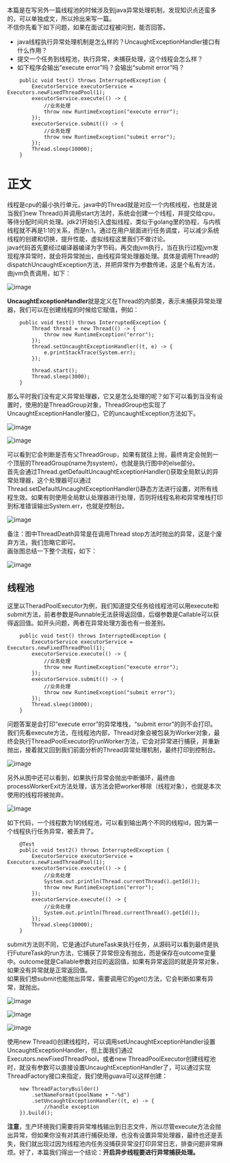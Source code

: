 本篇是在写另外一篇线程池的时候涉及到java异常处理机制，发现知识点还蛮多的，可以单独成文，所以拎出来写一篇。   
不信你先看下如下问题，如果在面试过程被问到，能否回答。   
- java线程执行异常处理机制是怎么样的？UncaughtExceptionHandler接口有什么作用？  
- 提交一个任务到线程池，执行异常，未捕获处理，这个线程会怎么样？ 
- 如下程序会输出“execute error”吗？会输出“submit error”吗？    
```
	public void test() throws InterruptedException {
		ExecutorService executorService = Executors.newFixedThreadPool(1);
		executorService.execute(() -> {
			//业务处理
			throw new RuntimeException("execute error");
		});
		executorService.submit(() -> {
			//业务处理
			throw new RuntimeException("submit error");
		});
		Thread.sleep(10000);		
	}
```

# 正文
线程是cpu的最小执行单元，java中的Thread就是对应一个内核线程，也就是说当我们new Thread()并调用start方法时，系统会创建一个线程，并提交给cpu，等待分配时间片处理。jdk21开始引入虚拟线程，类似于golang里的协程，与内核线程就不再是1:1的关系，而是n:1。通过在用户层面进行任务调度，可以减少系统线程的创建和切换，提升性能，虚拟线程这里我们不做讨论。   
java代码首先要经过编译器编译为字节码，再交由jvm执行，当在执行过程jvm发现程序异常时，就会将异常抛出，由线程异常处理器处理。具体是调用Thread的dispatchUncaughtException方法，并把异常作为参数传递，这是个私有方法，由jvm负责调用，如下：   

![image](https://github.com/jmilktea/jtea/blob/master/%E5%9F%BA%E7%A1%80/images/thread-1.png)     

**UncaughtExceptionHandler**就是定义在Thread的内部类，表示未捕获异常处理器，我们可以在创建线程的时候给它赋值，例如：   
```
	public void test() throws InterruptedException {
		Thread thread = new Thread(() -> {
			throw new RuntimeException("error");
		});
		thread.setUncaughtExceptionHandler((t, e) -> {
			e.printStackTrace(System.err);
		});

		thread.start();
		Thread.sleep(3000);
	}
```
那么平时我们没有定义异常处理器，它又是怎么处理的呢？如下可以看到当没有设置时，使用的是ThreadGroup对象，ThreadGroup也实现了UncaughtExceptionHandler接口，它的uncaughtException方法如下。   

![image](https://github.com/jmilktea/jtea/blob/master/%E5%9F%BA%E7%A1%80/images/thread-2.png)   

![image](https://github.com/jmilktea/jtea/blob/master/%E5%9F%BA%E7%A1%80/images/thread-3.png)  

可以看到它会判断是否有父ThreadGroup，如果有就往上抛，最终肯定会抛到一个顶层的ThreadGroup(name为system)，也就是执行图中的else部分。   
首先会通过Thread.getDefaultUncaughtExceptionHandler()获取全局默认的异常处理器，这个处理器可以通过Thread.setDefaultUncaughtExceptionHandler()静态方法进行设置，对所有线程生效。如果有则使用全局默认处理器进行处理，否则将线程名称和异常堆栈打印到标准错误输出System.err，也就是控制台。   

![image](https://github.com/jmilktea/jtea/blob/master/%E5%9F%BA%E7%A1%80/images/thread-4.png)    

备注：图中ThreadDeath异常是在调用Thread stop方法时抛出的异常，这是个废弃方法，我们忽略它即可。   
画张图总结一下整个流程，如下：   

![image](https://github.com/jmilktea/jtea/blob/master/%E5%9F%BA%E7%A1%80/images/thread-5.1.png)     

## 线程池    
这里以TheradPoolExecutor为例，我们知道提交任务给线程池可以用execute和submit方法，前者参数是Runnable无法获得返回值，后缀参数是Callable可以获得返回值。如开头问题，两者在异常处理方面也有一些差别。    
```
	public void test() throws InterruptedException {
		ExecutorService executorService = Executors.newFixedThreadPool(1);
		executorService.execute(() -> {
			//业务处理
			throw new RuntimeException("execute error");
		});
		executorService.submit(() -> {
			//业务处理
			throw new RuntimeException("submit error");
		});
		Thread.sleep(10000);		
	}
```
问题答案是会打印“execute error”的异常堆栈，“submit error”的则不会打印。   
我们先看execute方法，在线程池内部，Thread对象会被包装为Worker对象，最终会执行ThreadPoolExecutor的runWorker方法，它会对异常进行捕获，并重新抛出，接着就又回到我们前面分析的Thread异常处理机制，最终打印到控制台。     

![image](https://github.com/jmilktea/jtea/blob/master/%E5%9F%BA%E7%A1%80/images/thread-6.png)     

另外从图中还可以看到，如果执行异常会抛出中断循环，最终由processWorkerExit方法处理，该方法会把worker移除（线程对象），也就是本次使用的线程将被抛弃。

![image](https://github.com/jmilktea/jtea/blob/master/%E5%9F%BA%E7%A1%80/images/thread-7.png)    

如下代码，一个线程数为1的线程池，可以看到输出两个不同的线程id，因为第一个线程执行任务异常，被丢弃了。    
```    
	@Test    
	public void test2() throws InterruptedException {     
		ExecutorService executorService = Executors.newFixedThreadPool(1);    
		executorService.execute(() -> {    
			//业务处理    
			System.out.println(Thread.currentThread().getId());   
			throw new RuntimeException("error");   
		});
		executorService.execute(() -> {
			//业务处理
			System.out.println(Thread.currentThread().getId());
		});
		Thread.sleep(10000);		
	}
```

submit方法则不同，它是通过FutureTask来执行任务，从源码可以看到最终是执行FutureTask的run方法，它捕获了异常但没有抛出，而是保存在outcome变量中。outcome就是Callable参数对应的返回值，如果有异常返回的就是异常对象，如果没有异常就是正常返回值。    
如果我们想submit也能抛出异常，需要调用它的get()方法，它会判断如果有异常，就抛出。   

![image](https://github.com/jmilktea/jtea/blob/master/%E5%9F%BA%E7%A1%80/images/thread-8.png)

![image](https://github.com/jmilktea/jtea/blob/master/%E5%9F%BA%E7%A1%80/images/thread-9.png)

![image](https://github.com/jmilktea/jtea/blob/master/%E5%9F%BA%E7%A1%80/images/thread-10.png)

使用new Thread()创建线程时，可以调用setUncaughtExceptionHandler设置UncaughtExceptionHandler，但上面我们通过Executors.newFixedThreadPool，或者new ThreadPoolExecutor创建线程池时，就没有参数可以直接设置UncaughtExceptionHandler了，可以通过实现ThreadFactory接口来指定，我们使用guava可以这样创建：     
```
	new ThreadFactoryBuilder()
		.setNameFormat(poolName + "-%d")
		.setUncaughtExceptionHandler((t, e) -> {
			//handle exception
	}).build();
```    

**注意**，生产环境我们需要将异常堆栈输出到日志文件，所以尽管execute方法会抛出异常，但如果你没有对其进行捕获处理，也没有设置异常处理器，最终也还是丢失，我们就出现过因为线程池内任务没捕获异常没打印异常日志，排查问题非常麻烦。好了，本篇我们得出一个结论：**开启异步线程要进行异常捕获处理。**      

